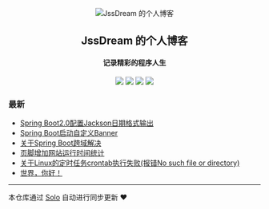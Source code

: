 <p align="center"><img alt="JssDream 的个人博客" src="https://img.hacpai.com/avatar/1557586345620_1565678132090.png"></p><h2 align="center">
JssDream 的个人博客
</h2>

<h4 align="center">记录精彩的程序人生</h4>
<p align="center"><a title="JssDream 的个人博客" target="_blank" href="https://github.com/JssDream/solo-blog"><img src="https://img.shields.io/github/last-commit/JssDream/solo-blog.svg?style=flat-square&color=FF9900"></a>
<a title="GitHub repo size in bytes" target="_blank" href="https://github.com/JssDream/solo-blog"><img src="https://img.shields.io/github/repo-size/JssDream/solo-blog.svg?style=flat-square"></a>
<a title="Solo Version" target="_blank" href="https://github.com/b3log/solo/releases"><img src="https://img.shields.io/badge/solo-3.6.4-f1e05a.svg?style=flat-square&color=blueviolet"></a>
<a title="Hits" target="_blank" href="https://github.com/b3log/hits"><img src="https://hits.b3log.org/JssDream/solo-blog.svg"></a></p>

### 最新

* [Spring Boot2.0配置Jackson日期格式输出](http://hjava.cn/articles/2019/08/23/1566533019629.html)
* [Spring Boot启动自定义Banner](http://hjava.cn/articles/2019/08/20/1566281280069.html)
* [关于Spring Boot跨域解决](http://hjava.cn/articles/2019/08/14/1565775617177.html)
* [页脚增加网站运行时间统计](http://hjava.cn/articles/2019/08/13/1565684501665.html)
* [关于Linux的定时任务crontab执行失败(报错No such file or directory)](http://hjava.cn/articles/2019/08/13/1565669241375.html)
* [世界，你好！](http://hjava.cn/hello-solo)



---

本仓库通过 [Solo](https://github.com/b3log/solo) 自动进行同步更新 ❤️ 